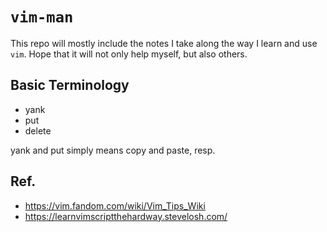 # `vim-man`
This repo will mostly include the notes I take along the way I learn and use `vim`.
Hope that it will not only help myself, but also others.


## Basic Terminology
- yank
- put
- delete

yank and put simply means copy and paste, resp.


## Ref.
- <https://vim.fandom.com/wiki/Vim_Tips_Wiki>
- <https://learnvimscriptthehardway.stevelosh.com/>
